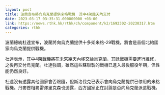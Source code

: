 ```yaml
---
layout: post
title: 波蘭宣布將向烏克蘭提供米格戰機　其中4架幾天內交付
date: 2023-03-17 03:35:31.000000000 +08:00
link: https://news.rthk.hk/rthk/ch/component/k2/1692302-20230317.htm
categories: rthk
---
```


波蘭總統杜達宣布，波蘭將向烏克蘭提供十多架米格-29戰機，將會是首個北約國家向烏克蘭提供戰機。

杜達表示，其中4架戰機將在未來幾天內移交給烏克蘭，其餘戰機需要進行維修，之後再交付烏克蘭。杜達強調，雖然這些蘇聯製的戰機已進入最後服役年期，但性能仍然良好。

杜達沒有透露其他國家會否跟隨，但斯洛伐克已表示會向烏克蘭提供已停用的米格戰機。丹麥首相弗雷澤里克森也透露，西方國家正在討論是否向烏克蘭派遣戰機。
